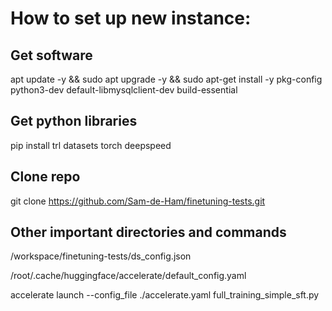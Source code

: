 # How to set up new instance:

## Get software

apt update -y && sudo apt upgrade -y && sudo apt-get install -y pkg-config python3-dev default-libmysqlclient-dev build-essential

## Get python libraries

pip install trl datasets torch deepspeed

## Clone repo

git clone https://github.com/Sam-de-Ham/finetuning-tests.git

## Other important directories and commands

/workspace/finetuning-tests/ds_config.json

/root/.cache/huggingface/accelerate/default_config.yaml

accelerate launch --config_file ./accelerate.yaml full_training_simple_sft.py
